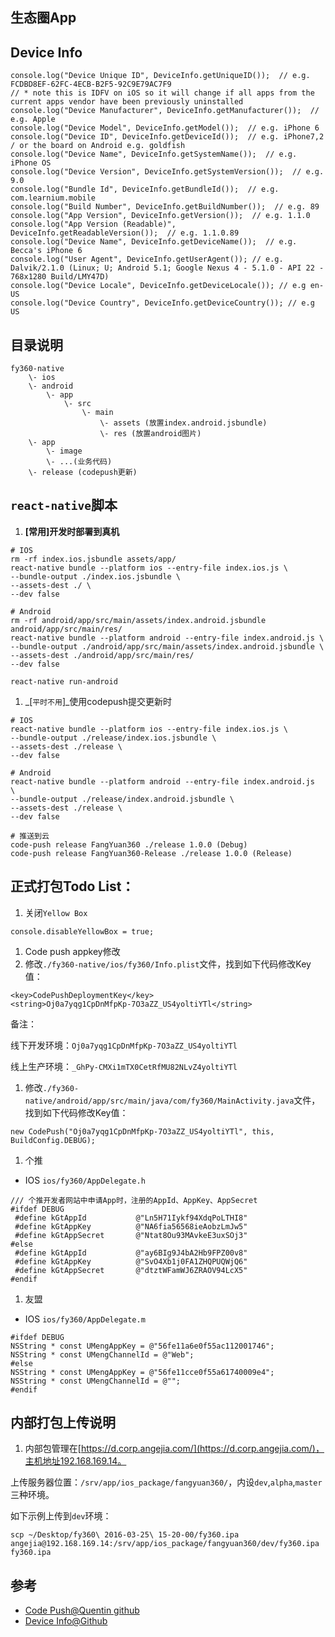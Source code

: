 ## 生态圈App

## Device Info

```
console.log("Device Unique ID", DeviceInfo.getUniqueID());  // e.g. FCDBD8EF-62FC-4ECB-B2F5-92C9E79AC7F9
// * note this is IDFV on iOS so it will change if all apps from the current apps vendor have been previously uninstalled
console.log("Device Manufacturer", DeviceInfo.getManufacturer());  // e.g. Apple
console.log("Device Model", DeviceInfo.getModel());  // e.g. iPhone 6
console.log("Device ID", DeviceInfo.getDeviceId());  // e.g. iPhone7,2 / or the board on Android e.g. goldfish
console.log("Device Name", DeviceInfo.getSystemName());  // e.g. iPhone OS
console.log("Device Version", DeviceInfo.getSystemVersion());  // e.g. 9.0
console.log("Bundle Id", DeviceInfo.getBundleId());  // e.g. com.learnium.mobile
console.log("Build Number", DeviceInfo.getBuildNumber());  // e.g. 89
console.log("App Version", DeviceInfo.getVersion());  // e.g. 1.1.0
console.log("App Version (Readable)", DeviceInfo.getReadableVersion());  // e.g. 1.1.0.89
console.log("Device Name", DeviceInfo.getDeviceName());  // e.g. Becca's iPhone 6
console.log("User Agent", DeviceInfo.getUserAgent()); // e.g. Dalvik/2.1.0 (Linux; U; Android 5.1; Google Nexus 4 - 5.1.0 - API 22 - 768x1280 Build/LMY47D)
console.log("Device Locale", DeviceInfo.getDeviceLocale()); // e.g en-US
console.log("Device Country", DeviceInfo.getDeviceCountry()); // e.g US
```

## 目录说明

```
fy360-native
    \- ios
    \- android
        \- app
            \- src
                \- main
                    \- assets (放置index.android.jsbundle)
                    \- res (放置android图片)
    \- app
        \- image
        \- ...(业务代码)
    \- release (codepush更新)
```

## `react-native`脚本

1. __[常用]开发时部署到真机__

```
# IOS
rm -rf index.ios.jsbundle assets/app/
react-native bundle --platform ios --entry-file index.ios.js \
--bundle-output ./index.ios.jsbundle \
--assets-dest ./ \
--dev false

# Android
rm -rf android/app/src/main/assets/index.android.jsbundle android/app/src/main/res/
react-native bundle --platform android --entry-file index.android.js \
--bundle-output ./android/app/src/main/assets/index.android.jsbundle \
--assets-dest ./android/app/src/main/res/
--dev false

react-native run-android
```

1. _[`平时不用`]_使用codepush提交更新时

```
# IOS
react-native bundle --platform ios --entry-file index.ios.js \
--bundle-output ./release/index.ios.jsbundle \
--assets-dest ./release \
--dev false

# Android
react-native bundle --platform android --entry-file index.android.js  \
--bundle-output ./release/index.android.jsbundle \
--assets-dest ./release \
--dev false

# 推送到云
code-push release FangYuan360 ./release 1.0.0 (Debug)
code-push release FangYuan360-Release ./release 1.0.0 (Release)

```

## 正式打包Todo List：
1. 关闭`Yellow Box`
 ```
 console.disableYellowBox = true; 
 ```

1. Code push appkey修改
 1. 修改`./fy360-native/ios/fy360/Info.plist`文件，找到如下代码修改Key值：

 ```
 <key>CodePushDeploymentKey</key>
 <string>Oj0a7yqg1CpDnMfpKp-7O3aZZ_US4yoltiYTl</string>
 ```
 
 备注：
 
 线下开发环境：`Oj0a7yqg1CpDnMfpKp-7O3aZZ_US4yoltiYTl`
 
 线上生产环境：`_GhPy-CMXi1mTX0CetRfMU82NLvZ4yoltiYTl`
 
 1. 修改`./fy360-native/android/app/src/main/java/com/fy360/MainActivity.java`文件，找到如下代码修改Key值：
 
 ```
 new CodePush("Oj0a7yqg1CpDnMfpKp-7O3aZZ_US4yoltiYTl", this, BuildConfig.DEBUG);
 ```
1. 个推

 - IOS `ios/fy360/AppDelegate.h`

 ```
 /// 个推开发者网站中申请App时，注册的AppId、AppKey、AppSecret
 #ifdef DEBUG
  #define kGtAppId           @"Ln5H71Iykf94XdqPoLTHI8"
  #define kGtAppKey          @"NA6fia56568ieAobzLmJw5"
  #define kGtAppSecret       @"Ntat8Ou93MAvkeE3uxSOj3"
 #else
  #define kGtAppId           @"ay6BIg9J4bA2Hb9FPZ00v8"
  #define kGtAppKey          @"SvO4Xb1j0FA1ZHQPUQWjQ6"
  #define kGtAppSecret       @"dtztWFamWJ6ZRAOV94LcX5"
 #endif
 ```

1. 友盟

 - IOS `ios/fy360/AppDelegate.m`
 
 ```
 #ifdef DEBUG
 NSString * const UMengAppKey = @"56fe11a6e0f55ac112001746";
 NSString * const UMengChannelId = @"Web";
 #else
 NSString * const UMengAppKey = @"56fe11cce0f55a61740009e4";
 NSString * const UMengChannelId = @"";
 #endif
 ```

## 内部打包上传说明

1. 内部包管理在[https://d.corp.angejia.com/](https://d.corp.angejia.com/)，主机地址192.168.169.14。

 上传服务器位置：`/srv/app/ios_package/fangyuan360/`，内设`dev`,`alpha`,`master`三种环境。

 如下示例上传到`dev`环境：

```
scp ~/Desktop/fy360\ 2016-03-25\ 15-20-00/fy360.ipa angejia@192.168.169.14:/srv/app/ios_package/fangyuan360/dev/fy360.ipa
fy360.ipa                              
```

## 参考

 - [Code Push@Quentin github](https://github.com/quentinyang/sharing/blob/master/App/codepush.md)
 - [Device Info@Github](https://github.com/rebeccahughes/react-native-device-info)

